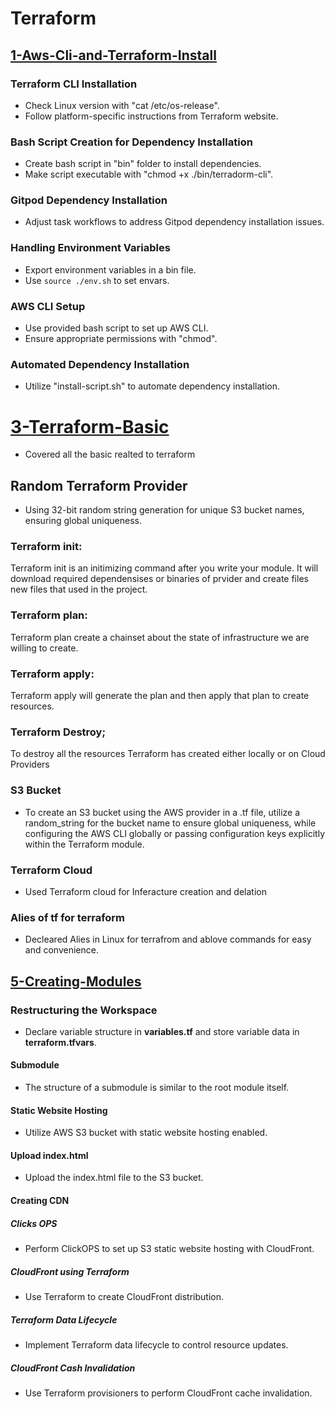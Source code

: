 # Terraform

## [1-Aws-Cli-and-Terraform-Install](/docs/1-aws-cli-and-terraform-install.md)

### Terraform CLI Installation

- Check Linux version with "cat /etc/os-release".
- Follow platform-specific instructions from Terraform website.

### Bash Script Creation for Dependency Installation

- Create bash script in "bin" folder to install dependencies.
- Make script executable with "chmod +x ./bin/terradorm-cli".

### Gitpod Dependency Installation

- Adjust task workflows to address Gitpod dependency installation issues.

### Handling Environment Variables

- Export environment variables in a bin file.
- Use `source ./env.sh` to set envars.

### AWS CLI Setup

- Use provided bash script to set up AWS CLI.
- Ensure appropriate permissions with "chmod".

### Automated Dependency Installation

- Utilize "install-script.sh" to automate dependency installation.

# [3-Terraform-Basic](/docs/3-terraform-basic.md)

- Covered all the basic realted to terraform

## Random Terraform Provider
- Using 32-bit random string generation for unique S3 bucket names, ensuring global uniqueness.

### Terraform init:
Terraform init is an initimizing command after you write your module. It will download required dependensises or binaries of prvider and create files new files that used in the project.

### Terraform plan:
Terraform plan create a chainset about the state of infrastructure we are willing to create.

### Terraform apply:
Terraform apply will generate the plan and then apply that plan to create resources.

### Terraform Destroy;
To destroy all the resources Terraform has created either locally or on Cloud Providers

### S3 Bucket

- To create an S3 bucket using the AWS provider in a .tf file, utilize a random_string for the bucket name to ensure global uniqueness, while configuring the AWS CLI globally or passing configuration keys explicitly within the Terraform module.

### Terraform Cloud

- Used Terraform cloud for Inferacture creation and delation

### Alies of tf for terraform

- Decleared Alies in Linux for terrafrom and ablove commands for easy and convenience. 

## [5-Creating-Modules](/docs/5-creating-modules.md)

### Restructuring the Workspace

- Declare variable structure in **variables.tf** and store variable data in **terraform.tfvars**.
  
#### Submodule

- The structure of a submodule is similar to the root module itself.
  
#### Static Website Hosting

- Utilize AWS S3 bucket with static website hosting enabled.
  
#### Upload index.html

- Upload the index.html file to the S3 bucket.
  
#### Creating CDN

##### Clicks OPS

- Perform ClickOPS to set up S3 static website hosting with CloudFront.

##### CloudFront using Terraform

- Use Terraform to create CloudFront distribution.
  
##### Terraform Data Lifecycle

- Implement Terraform data lifecycle to control resource updates.
  
##### CloudFront Cash Invalidation

- Use Terraform provisioners to perform CloudFront cache invalidation.

